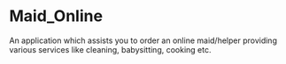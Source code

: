 # Maid_Online
An application which assists you to order an online maid/helper providing various services like cleaning, babysitting, cooking etc.
